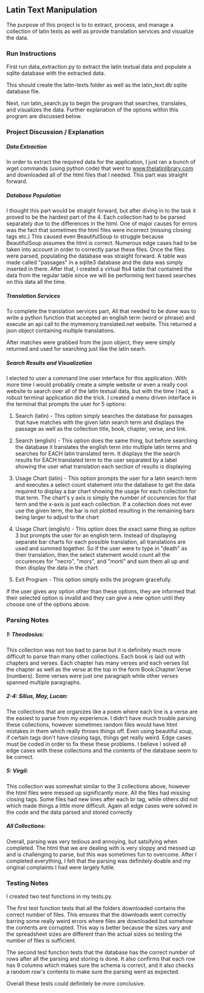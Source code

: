 Latin Text Manipulation
-----------------------
The purpose of this project is to to extract, process, and manage a collection of latin texts
as well as provide translation services and visualize the data.

### Run Instructions
First run data_extraction.py to extract the latin textual data and populate a sqlite database
with the extracted data.

This should create the latin-texts folder as well as the latin_text.db sqlite database file.

Next, run latin_search.py to begin the program that searches, translates, and visualizes the data.
Further explanation of the options within this program are discussed below.

### Project Discussion / Explanation
##### Data Extraction
In order to extract the required data for the application, I just ran a bunch of wget
commands (using python code) that went to www.thelatinlibrary.com and
downloaded all of the html files that I needed. This part was straight forward.

##### Database Population
I thought this part would be straight forward, but after diving in to the task it proved
to be the hardest part of the 4. Each collection had to be parsed separately due to the
differences in the html. One of major causes for errors was the fact that sometimes the html
files were incorrect (missing closing tags etc.) This caused even BeautifulSoup to struggle
because BeautifulSoup assumes the html is correct. Numerous edge cases had to be taken
into account in order to correctly parse these files. Once the files were parsed, populating
the database was straight forward. A table was made called "passages" in a sqlite3 database
and the data was simply inserted in there. After that, I created a virtual fts4 table that
contained the data from the regular table since we will be performing text based searches on
this data all the time.

##### Translation Services
To complete the translation services part, All that needed to be done was to write a python
function that accepted an english term (word or phrase) and execute an api call to the
mymemory.translated.net website. This returned a json object containing multiple translations.

After matches were grabbed from the json object, they were simply returned and used for searching
just like the latin searh.

##### Search Results and Visualization
I elected to user a command line user interface for this application. With more time I would
probably create a simple website or even a really cool website to search over all of the latin
textual data, but with the time I had, a robust terminal application did the trick. I created a
menu driven interface in the terminal that prompts the user for 5 options:

1. Search (latin) -         This option simply searches the database for passages that have matches with
					    	the given latin search term and displays the passage as well as the collection
					    	title, book, chapter, verse, and link.

2. Search (english) -   	This option does the same thing, but before searching the database it translates
							the english term into mutliple latin terms and searches for EACH latin translated
							term. It displays the the search results for EACH translated term to the user
							separated by a label showing the user what translation each section of results is
							displaying

3. Usage Chart (latin) -    This option prompts the user for a latin search term and executes a select count
							statement into the database to get the data required to display a bar chart showing
							the usage for each collection for that term. The chart's y axis is simply the number
							of occurences for that term and the x-axis is just each collection. If a collection
							does not ever use the given term, the bar is not plotted resulting in the remaining
							bars being larger to adjust to the chart

4. Usage Chart (english) -  This option does the exact same thing as option 3 but prompts the user for an
							english term. Instead of displaying separate bar charts for each possible translation,
							all translations are used and summed together. So if the user were to type in "death"
							as their translation, then the select statement would count all the occurences for
							"necro", "mors", and "morti" and sum them all up and then display the data in the
							chart.

5. Exit Program - 			This option simply exits the program gracefully.

If the user gives any option other than these options, they are informed that their selected option is invalid
and they can give a new option until they choose one of the options above.

### Parsing Notes
##### 1: Theodosius:
This collection was not too bad to parse but it is definitely
much more difficult to parse than many other collections.
Each book is laid out with chapters and verses. Each chapter has many verses
and each verses list the chapter as well as the verse at the top in the form
Book.Chapter.Verse (numbers). Some verses were just one paragraph while other
verses spanned multiple paragraphs.

##### 2-4: Silius, May, Lucan:
The collections that are organizes like a poem where each line is a verse
are the easiest to parse from my experience. I didn't have much trouble parsing
these collections, however sometimes random files would have html mistakes in them
which really throws things off. Even using beautiful soup, if certain tags don't have
closing tags, things get really weird. Edge cases must be coded in order to fix these
these problems. I believe I solved all edge cases with these collections and the
contents of the database seem to be correct.

##### 5: Virgil:
This collection was somewhat similar to the 3 collections above, however the html
files were messed up significantly more. All the files had missing closing tags.
Some files had new lines after each br tag, while others did not which made things
a little more difficult. Again all edge cases were solved in the code and the data
parsed and stored correctly

##### All Collections:
Overall, parsing was very tedious and annoying, but satsifying when completed. The
html that we are dealing with is very sloppy and messed up and is challenging to parse,
but this was sometimes fun to overcome. After I completed everything, I felt that
the parsing was definitely doable and my original complaints I had were largely futile.

### Testing Notes
I created two test functions in my tests.py.

The first test function tests that all the folders downloaded contains the correct
number of files. This ensures that the downloads went correctly barring some really
weird errors where files are downloaded but somehow the contents are corrupted.
This way is better because the sizes vary and the spreadsheet sizes are different than
the actual sizes so testing the number of files is sufficient.

The second test function tests that the database has the correct number of rows
after all the parsing and storing is done. It also confirms that each row has 9
columns which makes sure the schema is correct, and it also checks a random row's
contents to make sure the parsing went as expected.

Overall these tests could definitely be more conclusive.